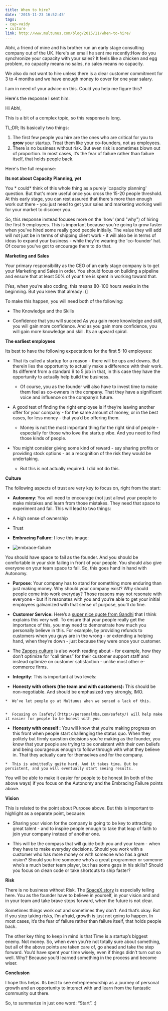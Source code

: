 ```yaml
---
title: When to hire?
date: '2015-11-23 16:52:45'
tags:
- cap-vaidy
- culture
link: http://www.multunus.com/blog/2015/11/when-to-hire/
---
```


Abhi, a friend of mine and his brother run an early stage consulting company out of the UK. Here's an email he sent me recently:How do you synchronize your capacity with your sales? It feels like a chicken and egg problem, no capacity means no sales, no sales means no capacity.

We also do not want to hire unless there is a clear customer commitment for 3 to 4 months and we have enough money to cover for one year salary.


I am in need of your advice on this. Could you help me figure this?

Here's the response I sent him:


Hi Abhi,

This is a bit of a complex topic, so this response is long.

TL;DR; Its basically two things:

1. The first few people you hire are the ones who are critical for you to 
**grow** your startup. Treat them like your co-founders, not as employees.
2. There is no business without risk. But even risk is sometimes blown out of proportion. In most cases, it’s the fear of failure rather than failure itself, that holds people back.

Here's the full response:


**Its not about Capacity Planning, yet**


You * could*  think of this whole thing as a purely 'capacity planning' question. But that's more useful once you cross the 15-20 people threshold. At this early stage, you can rest assured that there's more than enough work out there - you just need to get your sales and marketing working well for your market to discover you.

So, this response instead focuses more on the 'how' (and "why") of hiring the first 5 employees. This is important because you're going to grow faster when you've hired some really good people initially. The value they will add will not just be in terms of shipping client work - it will also be in terms of ideas to expand your business - while they're wearing the 'co-founder' hat. Of course you've got to encourage them to do that.


**Marketing and Sales**


Your primary responsibility as the CEO of an early stage company is to get your Marketing and Sales in order. You should focus on building a pipeline and ensure that at least 50% of your time is spent in working toward that.

[Yes, when you’re also coding, this means 80-100 hours weeks in the beginning. But you knew that already :)]

To make this happen, you will need both of the following:

*  The Knowledge and the Skills

	
*  Confidence that you will succeed
As you gain more knowledge and skill, you will gain more confidence. And as you gain more confidence, you will gain more knowledge and skill. Its an upward spiral.


**The earliest employees**


Its best to have the following expectations for the first 5-10 employees:

*  That its called a startup for a reason - there will be ups and downs. But therein lies the opportunity to actually make a difference with their work. Its different from a standard 9 to 5 job in that, in this case they have the opportunity to actually help build the business.

   *  Of course, you as the founder will also have to invest time to make them feel as co-owners in the company. That they have a significant voice and influence on the company’s future.

	
*  A good test of finding the right employee is if they’re leaving another offer for your company - for the same amount of money, or in the best cases, for less money - that you’d be offering them.

   *  Money is not the most important thing for the right kind of people - especially for those who love the startup vibe. And you need to find those kinds of people.

	
*  You might consider giving some kind of reward - say sharing profits or providing stock options - as a recognition of the risk they would be undertaking.

   *  But this is not actually required. I did not do this.

**Culture**


The following aspects of trust are very key to focus on, right from the start:

*  **Autonomy**: You will need to encourage (not just allow) your people to make mistakes and learn from those mistakes. They need that space to experiment and fail. This will lead to two things:

  *  A high sense of ownership

	
  *  Trust

	
*  **Embracing Failure:** I love this image:

	
*  ![embrace-failure](https://s3.amazonaws.com/next.multunus.com/wp-content/uploads/2015/11/4cd7af25c08a9c243dd175386cf6966f.jpg)

You should have space to fail as the founder. And you should be comfortable in your skin failing in front of your people. You should also give everyone on your team space to fail. So, this goes hand in hand with Autonomy.

	
*  **Purpose**: Your company has to stand for something more enduring than just making money. Why should your company exist? Why should people come into work everyday? Those reasons may not resonate with everyone - but if it resonates with you and you’re able to get your initial employees galvanized with that sense of purpose, you’ll do fine.

	
*  **Customer Service:** Here’s a [super nice quote from Gandhi](http://wefirstbranding.com/wp-content/uploads/2012/06/20110508-1044301.jpg) that I think explains this very well. To ensure that your people really get the importance of this, you may need to demonstrate how much you personally believe in this. For example, by providing refunds to customers when you guys are in the wrong - or extending a helping hand, when they’re down - just because they were once your customer.

  *  The [Zappos culture](https://hbr.org07/four-lessons-on-culture-and-cu/) is also worth reading about - for example, how they don’t optimize for “call times” for their customer support staff and instead optimize on customer satisfaction - unlike most other e-commerce firms.

	
*  **Integrity**: This is important at two levels:

  *  **Honesty with others (the team and with customers):**
 This should be non-negotiable. And should be emphasized very strongly, IMO.
 
    *  We’ve let people go at Multunus when we sensed a lack of this.

	
    *  Focusing on [safety](http://personalmba.com/safety/) will help make it easier for people to be honest with you

	
  *  **Honesty with oneself :**
 You will know that you’re making progress on this front when people start challenging the status quo. When they politely but firmly question decisions you’re making as the founder, you know that your people are trying to be consistent with their own beliefs and being courageous enough to follow through with what they believe in. That they actually care for themselves and for the company.

    *  This is admittedly quite hard. And it takes time. But be persistent, and you will eventually start seeing results.
You will be able to make it easier for people to be honest (in both of the above ways) if you focus on the Autonomy and the Embracing Failure points above.


**Vision**


This is related to the point about Purpose above. But this is important to highlight as a separate point, because:
 
  *  Sharing your vision for the company is going to be key to attracting great talent - and to inspire people enough to take that leap of faith to join your company instead of another one.

	
  *  This will be the compass that will guide both you and your team - when they have to make everyday decisions. 
Should you work with a customer who has more money or with someone who has a great vision? Should you hire someone who’s a great programmer or someone who’s a much better team player, but has some gaps in his skills? Should you focus on clean code or take shortcuts to ship faster?

**Risk**


There is no business without Risk. The [SpaceX story](https://www.youtube.com/watch?v=bwZyyAxkqQc&feature=youtu.be&t=3m33s) is especially telling here. You as the founder have to believe in yourself, in your vision and and in your team and take brave steps forward, when the future is not clear.

Sometimes things work out and sometimes they don’t. And that’s okay. But if you stop taking risks, I’m afraid, growth is just not going to happen. In most cases, it’s the fear of failure rather than failure itself, that holds people back.

The other key thing to keep in mind is that Time is a startup’s biggest enemy. Not money. So, when even you’re not totally sure about something, but all of the above points are taken care of, go ahead and take the step forward. You’d have spent your time wisely, even if things didn’t turn out so well. Why? Because you’d learned something in the process and become wiser.


**Conclusion**


I hope this helps. Its best to see entrepreneurship as a journey of personal growth and an opportunity to interact with and learn from the fantastic community out there.

So, to summarize in just one word: “Start”. :)
